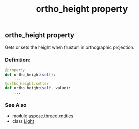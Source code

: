 ﻿---
title: ortho_height property
second_title: Aspose.3D for Python via .NET API References
description: 
type: docs
weight: 250
url: /python-net/aspose.threed.entities/light/ortho_height/
is_root: false
---

## ortho_height property


Gets or sets the height when frustum in orthographic projection.
### Definition:
```python
@property
def ortho_height(self):
    ...
@ortho_height.setter
def ortho_height(self, value):
    ...
```

### See Also
* module [aspose.threed.entities](../../)
* class [Light](/3d/python-net/aspose.threed.entities/light)
